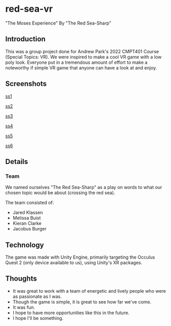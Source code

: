 # red-sea-vr
"The Moses Experience" By "The Red Sea-Sharp"

## Introduction

This was a group project done for Andrew Park's 2022 CMPT401 Course (Special Topics: VR). We were inspired to make a cool VR game with a low poly look. Everyone put in a tremendous amount of effort to make a noteworthy if simple VR game that anyone can have a look at and enjoy.

## Screenshots

[ss1](https://github.com/LordUbuntu/red-sea-vr/blob/main/Screenshots/screenshot.png)

[ss2](https://github.com/LordUbuntu/red-sea-vr/blob/main/Screenshots/screenshot2.png)

[ss3](https://github.com/LordUbuntu/red-sea-vr/blob/main/Screenshots/screenshot3.png)

[ss4](https://github.com/LordUbuntu/red-sea-vr/blob/main/Screenshots/screenshot4.png)

[ss5](https://github.com/LordUbuntu/red-sea-vr/blob/main/Screenshots/screenshot5.png)

[ss6](https://github.com/LordUbuntu/red-sea-vr/blob/main/Screenshots/screenshot6.png)

## Details

### Team

We named ourselves "The Red Sea-Sharp" as a play on words to what our chosen topic would be about (crossing the red sea).

The team consisted of:
- Jared Klassen
- Melissa Buist
- Kieran Clarke
- Jacobus Burger

## Technology

The game was made with Unity Engine, primarily targeting the Occulus Quest 2 (only device available to us), using Unity's XR packages.

## Thoughts

* It was great to work with a team of energetic and lively people who were as passionate as I was.
* Though the game is simple, it is great to see how far we've come.
* It was fun.
* I hope to have more opportunities like this in the future.
* I hope I'll be something.
